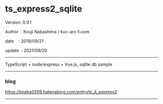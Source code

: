 ﻿# ts_express2_sqlite

 Version: 0.9.1

 Author  : Kouji Nakashima / kuc-arc-f.com

 date    : 2019/09/21

 update  : 2021/09/20 

***
TypeScript + node/express + Vue.js, sqlite db sample

***
### blog

https://knaka0209.hatenablog.com/entry/ts_4_express2

***

